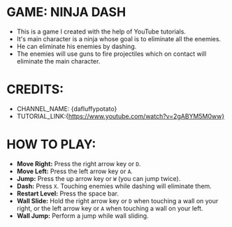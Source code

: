 # GAME: NINJA DASH 
- This is a game I created with the help of YouTube tutorials.
- It's main character is a ninja whose goal is to eliminate all the enemies.
- He can eliminate his enemies by dashing.
- The enemies will use guns to fire projectiles which on contact will eliminate the main character.

# CREDITS:
- CHANNEL_NAME: {dafluffypotato}
- TUTORIAL_LINK:{https://www.youtube.com/watch?v=2gABYM5M0ww}

# HOW TO PLAY:
- **Move Right:** Press the right arrow key or `D`.
- **Move Left:** Press the left arrow key or `A`.
- **Jump:** Press the up arrow key or `W` (you can jump twice).
- **Dash:** Press `X`. Touching enemies while dashing will eliminate them.
- **Restart Level:** Press the space bar.
- **Wall Slide:** Hold the right arrow key or `D` when touching a wall on your right, or the left arrow key or `A` when touching a wall on your left.
- **Wall Jump:** Perform a jump while wall sliding.
